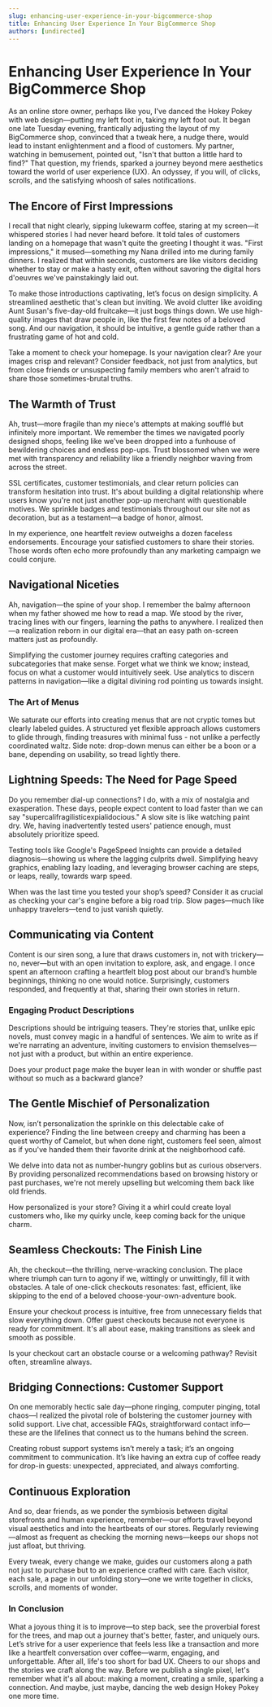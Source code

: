 ```yaml
---
slug: enhancing-user-experience-in-your-bigcommerce-shop
title: Enhancing User Experience In Your BigCommerce Shop
authors: [undirected]
---
```



# Enhancing User Experience In Your BigCommerce Shop

As an online store owner, perhaps like you, I've danced the Hokey Pokey with web design—putting my left foot in, taking my left foot out. It began one late Tuesday evening, frantically adjusting the layout of my BigCommerce shop, convinced that a tweak here, a nudge there, would lead to instant enlightenment and a flood of customers. My partner, watching in bemusement, pointed out, "Isn't that button a little hard to find?" That question, my friends, sparked a journey beyond mere aesthetics toward the world of user experience (UX). An odyssey, if you will, of clicks, scrolls, and the satisfying whoosh of sales notifications.

## The Encore of First Impressions

I recall that night clearly, sipping lukewarm coffee, staring at my screen—it whispered stories I had never heard before. It told tales of customers landing on a homepage that wasn't quite the greeting I thought it was. "First impressions," it mused—something my Nana drilled into me during family dinners. I realized that within seconds, customers are like visitors deciding whether to stay or make a hasty exit, often without savoring the digital hors d'oeuvres we've painstakingly laid out.

To make those introductions captivating, let’s focus on design simplicity. A streamlined aesthetic that's clean but inviting. We avoid clutter like avoiding Aunt Susan's five-day-old fruitcake—it just bogs things down. We use high-quality images that draw people in, like the first few notes of a beloved song. And our navigation, it should be intuitive, a gentle guide rather than a frustrating game of hot and cold.

Take a moment to check your homepage. Is your navigation clear? Are your images crisp and relevant? Consider feedback, not just from analytics, but from close friends or unsuspecting family members who aren't afraid to share those sometimes-brutal truths.

## The Warmth of Trust

Ah, trust—more fragile than my niece's attempts at making soufflé but infinitely more important. We remember the times we navigated poorly designed shops, feeling like we’ve been dropped into a funhouse of bewildering choices and endless pop-ups. Trust blossomed when we were met with transparency and reliability like a friendly neighbor waving from across the street.

SSL certificates, customer testimonials, and clear return policies can transform hesitation into trust. It's about building a digital relationship where users know you're not just another pop-up merchant with questionable motives. We sprinkle badges and testimonials throughout our site not as decoration, but as a testament—a badge of honor, almost.

In my experience, one heartfelt review outweighs a dozen faceless endorsements. Encourage your satisfied customers to share their stories. Those words often echo more profoundly than any marketing campaign we could conjure.

## Navigational Niceties

Ah, navigation—the spine of your shop. I remember the balmy afternoon when my father showed me how to read a map. We stood by the river, tracing lines with our fingers, learning the paths to anywhere. I realized then—a realization reborn in our digital era—that an easy path on-screen matters just as profoundly.

Simplifying the customer journey requires crafting categories and subcategories that make sense. Forget what we think we know; instead, focus on what a customer would intuitively seek. Use analytics to discern patterns in navigation—like a digital divining rod pointing us towards insight.

### The Art of Menus

We saturate our efforts into creating menus that are not cryptic tomes but clearly labeled guides. A structured yet flexible approach allows customers to glide through, finding treasures with minimal fuss - not unlike a perfectly coordinated waltz. Side note: drop-down menus can either be a boon or a bane, depending on usability, so tread lightly there.

## Lightning Speeds: The Need for Page Speed

Do you remember dial-up connections? I do, with a mix of nostalgia and exasperation. These days, people expect content to load faster than we can say "supercalifragilisticexpialidocious." A slow site is like watching paint dry. We, having inadvertently tested users' patience enough, must absolutely prioritize speed.

Testing tools like Google's PageSpeed Insights can provide a detailed diagnosis—showing us where the lagging culprits dwell. Simplifying heavy graphics, enabling lazy loading, and leveraging browser caching are steps, or leaps, really, towards warp speed.

When was the last time you tested your shop’s speed? Consider it as crucial as checking your car's engine before a big road trip. Slow pages—much like unhappy travelers—tend to just vanish quietly.

## Communicating via Content

Content is our siren song, a lure that draws customers in, not with trickery—no, never—but with an open invitation to explore, ask, and engage. I once spent an afternoon crafting a heartfelt blog post about our brand’s humble beginnings, thinking no one would notice. Surprisingly, customers responded, and frequently at that, sharing their own stories in return.

### Engaging Product Descriptions

Descriptions should be intriguing teasers. They're stories that, unlike epic novels, must convey magic in a handful of sentences. We aim to write as if we're narrating an adventure, inviting customers to envision themselves—not just with a product, but within an entire experience.

Does your product page make the buyer lean in with wonder or shuffle past without so much as a backward glance?

## The Gentle Mischief of Personalization

Now, isn’t personalization the sprinkle on this delectable cake of experience? Finding the line between creepy and charming has been a quest worthy of Camelot, but when done right, customers feel seen, almost as if you've handed them their favorite drink at the neighborhood café.

We delve into data not as number-hungry goblins but as curious observers. By providing personalized recommendations based on browsing history or past purchases, we're not merely upselling but welcoming them back like old friends.

How personalized is your store? Giving it a whirl could create loyal customers who, like my quirky uncle, keep coming back for the unique charm.

## Seamless Checkouts: The Finish Line

Ah, the checkout—the thrilling, nerve-wracking conclusion. The place where triumph can turn to agony if we, wittingly or unwittingly, fill it with obstacles. A tale of one-click checkouts resonates: fast, efficient, like skipping to the end of a beloved choose-your-own-adventure book.

Ensure your checkout process is intuitive, free from unnecessary fields that slow everything down. Offer guest checkouts because not everyone is ready for commitment. It's all about ease, making transitions as sleek and smooth as possible.

Is your checkout cart an obstacle course or a welcoming pathway? Revisit often, streamline always.

## Bridging Connections: Customer Support

On one memorably hectic sale day—phone ringing, computer pinging, total chaos—I realized the pivotal role of bolstering the customer journey with solid support. Live chat, accessible FAQs, straightforward contact info—these are the lifelines that connect us to the humans behind the screen.

Creating robust support systems isn’t merely a task; it’s an ongoing commitment to communication. It’s like having an extra cup of coffee ready for drop-in guests: unexpected, appreciated, and always comforting.

## Continuous Exploration

And so, dear friends, as we ponder the symbiosis between digital storefronts and human experience, remember—our efforts travel beyond visual aesthetics and into the heartbeats of our stores. Regularly reviewing—almost as frequent as checking the morning news—keeps our shops not just afloat, but thriving.

Every tweak, every change we make, guides our customers along a path not just to purchase but to an experience crafted with care. Each visitor, each sale, a page in our unfolding story—one we write together in clicks, scrolls, and moments of wonder.

### In Conclusion

What a joyous thing it is to improve—to step back, see the proverbial forest for the trees, and map out a journey that's better, faster, and uniquely ours. Let’s strive for a user experience that feels less like a transaction and more like a heartfelt conversation over coffee—warm, engaging, and unforgettable. After all, life's too short for bad UX. Cheers to our shops and the stories we craft along the way. Before we publish a single pixel, let's remember what it's all about: making a moment, creating a smile, sparking a connection. And maybe, just maybe, dancing the web design Hokey Pokey one more time.